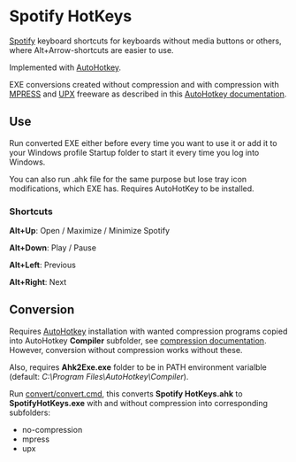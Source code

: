# Spotify HotKeys

[Spotify](https://www.spotify.com) keyboard shortcuts for keyboards without media buttons or others, where Alt+Arrow-shortcuts are easier to use.

Implemented with [AutoHotkey](https://www.autohotkey.com).

EXE conversions created without compression and with compression with [MPRESS](https://www.matcode.com/mpress.htm) and [UPX](https://upx.github.io) freeware as described in this [AutoHotkey documentation](https://www.autohotkey.com/docs/Scripts.htm#ahk2exe).


## Use

Run converted EXE either before every time you want to use it or add it to your Windows profile Startup folder to start it every time you log into Windows.

You can also run .ahk file for the same purpose but lose tray icon modifications, which EXE has. Requires AutoHotKey to be installed.


### Shortcuts

**Alt+Up**: Open / Maximize / Minimize Spotify

**Alt+Down**: Play / Pause

**Alt+Left**: Previous

**Alt+Right**: Next

## Conversion

Requires [AutoHotkey](https://www.autohotkey.com) installation with wanted compression programs copied into AutoHotkey **Compiler** subfolder, see [compression documentation](https://www.autohotkey.com/docs/Scripts.htm#mpress). However, conversion without compression works without these.

Also, requires **Ahk2Exe.exe** folder to be in PATH environment varialble (default: *C:\Program Files\AutoHotkey\Compiler*).

Run [convert/convert.cmd](convert/convert.cmd), this converts **Spotify HotKeys.ahk** to **SpotifyHotKeys.exe** with and without compression into corresponding subfolders:

- no-compression
- mpress
- upx
